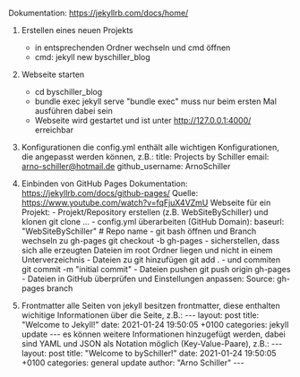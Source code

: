 Dokumentation: https://jekyllrb.com/docs/home/

1. Erstellen eines neuen Projekts 
    - in entsprechenden Ordner wechseln und cmd öffnen
    - cmd: jekyll new byschiller_blog

2. Webseite starten 
    - cd byschiller_blog
    - bundle exec jekyll serve
        "bundle exec" muss nur beim ersten Mal ausführen dabei sein  
    - Webseite wird gestartet und ist unter http://127.0.0.1:4000/ erreichbar

3. Konfigurationen
    die config.yml enthält alle wichtigen Konfigurationen, die angepasst werden können, z.B.:
        title: Projects by Schiller 
        email: arno-schiller@hotmail.de
        github_username:  ArnoSchiller

4. Einbinden von GitHub Pages
    Dokumentation: https://jekyllrb.com/docs/github-pages/
    Quelle: https://www.youtube.com/watch?v=fqFjuX4VZmU
    Webseite für ein Projekt:
        - Projekt/Repository erstellen (z.B. WebSiteBySchiller) und klonen
            git clone ...
        - config.yml überarbeiten (GitHub Domain):
            baseurl: "WebSiteBySchiller"   # Repo name
        - git bash öffnen und Branch wechseln zu gh-pages 
            git checkout -b gh-pages
        - sicherstellen, dass sich alle erzeugten Dateien im root Ordner liegen und nicht in einem Unterverzeichnis
        - Dateien zu git hinzufügen
            git add .
        - und commiten
            git commit -m "initial commit"
        - Dateien pushen
            git push origin gh-pages
        - Dateien in GitHub überprüfen und Einstellungen anpassen:
            Source: gh-pages branch  

5. Frontmatter
    alle Seiten von jekyll besitzen frontmatter, diese enthalten wichitige Informationen über die Seite, z.B.:
        ---
        layout: post
        title:  "Welcome to Jekyll!"
        date:   2021-01-24 19:50:05 +0100
        categories: jekyll update
        ---
    es können weitere Informationen hinzugefügt werden, dabei sind YAML und JSON als Notation möglich (Key-Value-Paare), z.B.:
        ---
        layout: post
        title:  "Welcome to bySchiller!"
        date:   2021-01-24 19:50:05 +0100
        categories: general update
        author: "Arno Schiller"
        ---